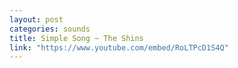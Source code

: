 ```yaml
---
layout: post
categories: sounds
title: Simple Song ~ The Shins
link: "https://www.youtube.com/embed/RoLTPcD1S4Q"
---
```



